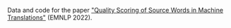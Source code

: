 
Data and code for the paper ["Quality Scoring of Source Words in Machine Translations"](<Paper link>) (EMNLP 2022).

